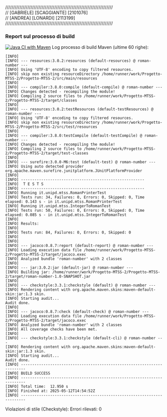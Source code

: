 ////////////////////////////////////////////////////////////////////<br />
// [GABRIELE] [SCAGGIANTE] [2101076]<br />
// [ANDREA] [LONARDI] [2113199]<br />
////////////////////////////////////////////////////////////////////<br />


<!-- START BUILD INFO -->
### Report sul processo di build
[![Java CI with Maven](https://github.com/BigBuckBunny12/Progetto-MTSS-2/actions/workflows/maven.yml/badge.svg)](https://github.com/BigBuckBunny12/Progetto-MTSS-2/actions/workflows/maven.yml)
Log processo di build Maven (ultime 60 righe):
```
[INFO] 
[INFO] --- resources:3.0.2:resources (default-resources) @ roman-number ---
[INFO] Using 'UTF-8' encoding to copy filtered resources.
[INFO] skip non existing resourceDirectory /home/runner/work/Progetto-MTSS-2/Progetto-MTSS-2/src/main/resources
[INFO] 
[INFO] --- compiler:3.8.0:compile (default-compile) @ roman-number ---
[INFO] Changes detected - recompiling the module!
[INFO] Compiling 2 source files to /home/runner/work/Progetto-MTSS-2/Progetto-MTSS-2/target/classes
[INFO] 
[INFO] --- resources:3.0.2:testResources (default-testResources) @ roman-number ---
[INFO] Using 'UTF-8' encoding to copy filtered resources.
[INFO] skip non existing resourceDirectory /home/runner/work/Progetto-MTSS-2/Progetto-MTSS-2/src/test/resources
[INFO] 
[INFO] --- compiler:3.8.0:testCompile (default-testCompile) @ roman-number ---
[INFO] Changes detected - recompiling the module!
[INFO] Compiling 2 source files to /home/runner/work/Progetto-MTSS-2/Progetto-MTSS-2/target/test-classes
[INFO] 
[INFO] --- surefire:3.0.0-M6:test (default-test) @ roman-number ---
[INFO] Using auto detected provider org.apache.maven.surefire.junitplatform.JUnitPlatformProvider
[INFO] 
[INFO] -------------------------------------------------------
[INFO]  T E S T S
[INFO] -------------------------------------------------------
[INFO] Running it.unipd.mtss.RomanPrinterTest
[INFO] Tests run: 34, Failures: 0, Errors: 0, Skipped: 0, Time elapsed: 0.143 s - in it.unipd.mtss.RomanPrinterTest
[INFO] Running it.unipd.mtss.IntegerToRomanTest
[INFO] Tests run: 50, Failures: 0, Errors: 0, Skipped: 0, Time elapsed: 0.085 s - in it.unipd.mtss.IntegerToRomanTest
[INFO] 
[INFO] Results:
[INFO] 
[INFO] Tests run: 84, Failures: 0, Errors: 0, Skipped: 0
[INFO] 
[INFO] 
[INFO] --- jacoco:0.8.7:report (default-report) @ roman-number ---
[INFO] Loading execution data file /home/runner/work/Progetto-MTSS-2/Progetto-MTSS-2/target/jacoco.exec
[INFO] Analyzed bundle 'roman-number' with 2 classes
[INFO] 
[INFO] --- jar:3.0.2:jar (default-jar) @ roman-number ---
[INFO] Building jar: /home/runner/work/Progetto-MTSS-2/Progetto-MTSS-2/target/roman-number-1.0-SNAPSHOT.jar
[INFO] 
[INFO] --- checkstyle:3.3.1:checkstyle (default) @ roman-number ---
[INFO] Rendering content with org.apache.maven.skins:maven-default-skin:jar:1.3 skin.
[INFO] Starting audit...
Audit done.
[INFO] 
[INFO] --- jacoco:0.8.7:check (default-check) @ roman-number ---
[INFO] Loading execution data file /home/runner/work/Progetto-MTSS-2/Progetto-MTSS-2/target/jacoco.exec
[INFO] Analyzed bundle 'roman-number' with 2 classes
[INFO] All coverage checks have been met.
[INFO] 
[INFO] --- checkstyle:3.3.1:checkstyle (default-cli) @ roman-number ---
[INFO] Rendering content with org.apache.maven.skins:maven-default-skin:jar:1.3 skin.
[INFO] Starting audit...
Audit done.
[INFO] ------------------------------------------------------------------------
[INFO] BUILD SUCCESS
[INFO] ------------------------------------------------------------------------
[INFO] Total time:  12.950 s
[INFO] Finished at: 2025-05-12T14:54:52Z
[INFO] ------------------------------------------------------------------------
```

Violazioni di stile (Checkstyle):
Errori rilevati: 0
<!-- END BUILD INFO -->
